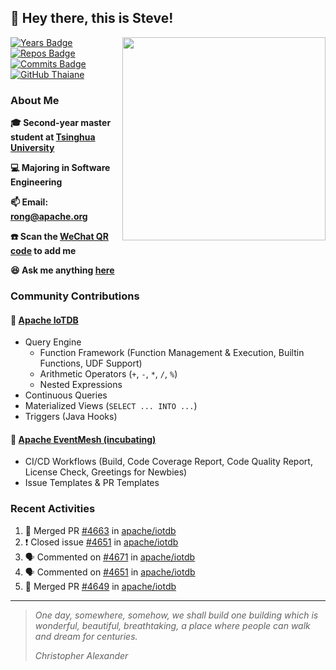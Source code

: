 ## 👋 Hey there, this is Steve!

<img align='right' src="https://api.githubtrends.io/user/svg/SteveYurongSu/langs?time_range=one_year&include_private=True&loc_metric=changed&theme=classic" width="325">

[![Years Badge](https://badges.pufler.dev/years/SteveYurongSu)](https://badges.pufler.dev)
[![Repos Badge](https://badges.pufler.dev/repos/SteveYurongSu)](https://badges.pufler.dev)
[![Commits Badge](https://badges.pufler.dev/commits/monthly/SteveYurongSu)](https://badges.pufler.dev)
[![GitHub Thaiane](https://img.shields.io/github/followers/SteveYurongSu?label=follow&style=social)](https://github.com/SteveYurongSu)

### About Me

**🎓 Second-year master student at [Tsinghua University](https://www.tsinghua.edu.cn/)**

**💻 Majoring in Software Engineering**

**📫 Email: rong@apache.org**

**☎️ Scan the [WeChat QR code](https://github.com/SteveYurongSu/SteveYurongSu/issues/1) to add me**

**😆 Ask me anything <a href="https://github.com/SteveYurongSu/SteveYurongSu/issues">here</a>**

### Community Contributions

#### 🚀 [Apache IoTDB](https://github.com/apache/iotdb/pulls?q=is%3Apr+author%3ASteveYurongSu)

- Query Engine
  - Function Framework (Function Management & Execution, Builtin Functions, UDF Support)
  - Arithmetic Operators (`+`, `-`, `*`, `/`, `%`)
  - Nested Expressions
- Continuous Queries
- Materialized Views (`SELECT ... INTO ...`)
- Triggers (Java Hooks)

#### 🚀 [Apache EventMesh (incubating)](https://github.com/apache/incubator-eventmesh/pulls?q=is%3Apr+author%3ASteveYurongSu)

- CI/CD Workflows (Build, Code Coverage Report, Code Quality Report, License Check, Greetings for Newbies)
- Issue Templates & PR Templates 

### Recent Activities
<!--START_SECTION:activity-->

1. 🎉 Merged PR [#4663](https://github.com/apache/iotdb/pull/4663) in [apache/iotdb](https://github.com/apache/iotdb)
2. ❗️ Closed issue [#4651](https://github.com/apache/iotdb/issues/4651) in [apache/iotdb](https://github.com/apache/iotdb)
3. 🗣 Commented on [#4671](https://github.com/apache/iotdb/issues/4671) in [apache/iotdb](https://github.com/apache/iotdb)
4. 🗣 Commented on [#4651](https://github.com/apache/iotdb/issues/4651) in [apache/iotdb](https://github.com/apache/iotdb)
5. 🎉 Merged PR [#4649](https://github.com/apache/iotdb/pull/4649) in [apache/iotdb](https://github.com/apache/iotdb)
<!--END_SECTION:activity-->

---

> *One day, somewhere, somehow, we shall build one building which is wonderful, beautiful, breathtaking, a place where people can walk and dream for centuries.*
>
> *Christopher Alexander*
